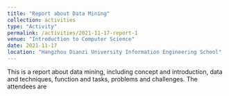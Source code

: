 ```yaml
---
title: "Report about Data Mining"
collection: activities
type: "Activity"
permalink: /activities/2021-11-17-report-1
venue: "Introduction to Computer Science"
date: 2021-11-17
location: "Hangzhou Dianzi University Information Engineering School"
---
```


This is a report about data mining, including concept and introduction, data and techniques, function and tasks, problems and challenges.
The attendees are 

